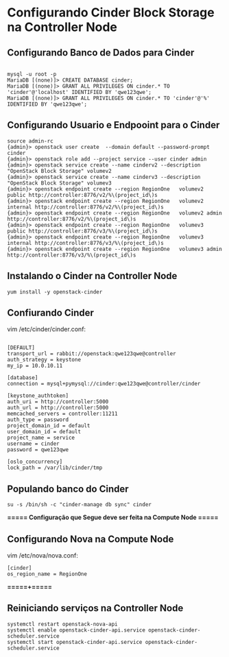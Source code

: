 # Configurando Cinder Block Storage na Controller Node

## Configurando Banco de Dados para Cinder

```SH

mysql -u root -p
MariaDB [(none)]> CREATE DATABASE cinder;
MariaDB [(none)]> GRANT ALL PRIVILEGES ON cinder.* TO 'cinder'@'localhost' IDENTIFIED BY 'qwe123qwe';
MariaDB [(none)]> GRANT ALL PRIVILEGES ON cinder.* TO 'cinder'@'%' IDENTIFIED BY 'qwe123qwe';
```
## Configurando Usuario e Endpooint para o Cinder
```SH
source admin-rc 
{admin}> openstack user create  --domain default --password-prompt cinder
{admin}> openstack role add --project service --user cinder admin
{admin}> openstack service create --name cinderv2 --description "OpenStack Block Storage" volumev2
{admin}> openstack service create --name cinderv3 --description "OpenStack Block Storage" volumev3
{admin}> openstack endpoint create --region RegionOne   volumev2 public http://controller:8776/v2/%\(project_id\)s
{admin}> openstack endpoint create --region RegionOne   volumev2 internal http://controller:8776/v2/%\(project_id\)s
{admin}> openstack endpoint create --region RegionOne   volumev2 admin http://controller:8776/v2/%\(project_id\)s
{admin}> openstack endpoint create --region RegionOne   volumev3 public http://controller:8776/v3/%\(project_id\)s
{admin}> openstack endpoint create --region RegionOne   volumev3 internal http://controller:8776/v3/%\(project_id\)s
{admin}> openstack endpoint create --region RegionOne   volumev3 admin http://controller:8776/v3/%\(project_id\)s
```

## Instalando o Cinder na Controller Node
```SH
yum install -y openstack-cinder
```

## Confiurando Cinder
vim /etc/cinder/cinder.conf:
```SH

[DEFAULT]
transport_url = rabbit://openstack:qwe123qwe@controller
auth_strategy = keystone
my_ip = 10.0.10.11

[database]
connection = mysql+pymysql://cinder:qwe123qwe@controller/cinder

[keystone_authtoken]
auth_uri = http://controller:5000
auth_url = http://controller:5000
memcached_servers = controller:11211
auth_type = password
project_domain_id = default
user_domain_id = default
project_name = service
username = cinder
password = qwe123qwe

[oslo_concurrency]
lock_path = /var/lib/cinder/tmp
```
## Populando banco do Cinder
```SH
su -s /bin/sh -c "cinder-manage db sync" cinder
```
**===== Configuração que Segue deve ser feita na Compute Node =====**
## Configurando Nova na Compute Node

vim /etc/nova/nova.conf:
```SH
[cinder]
os_region_name = RegionOne
```
**=====+=====**


## Reiniciando serviços na Controller Node

```SH
systemctl restart openstack-nova-api
systemctl enable openstack-cinder-api.service openstack-cinder-scheduler.service
systemctl start openstack-cinder-api.service openstack-cinder-scheduler.service
```
